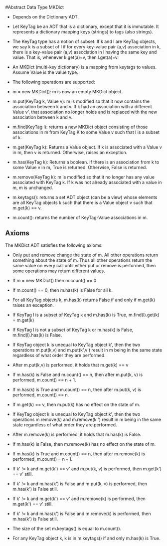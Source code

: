 #Abstract Data Type MKDict

* Depends on the Dictionary ADT.

* Let KeyTag be an ADT that is a dictionary, except that it is immutable.  It represents a dictionary mapping keys (strings) to tags (also strings).

* The KeyTag type has a notion of subset: If k and l are KeyTag objects, we say k is a subset of l if for every key-value pair (a,v) association in k, there is a key-value pair (a,v) association in l having the same key and value.  That is, whenever k.get(a)=v, then l.get(a)=v.

* An MKDict (multi-key dictionary) is a mapping from keytags to values.  Assume Value is the value type.

* The following operations are supported:

* m = new MKDict(): m is now an empty MKDict object.

* m.put(KeyTag k, Value v): m is modified so that it now contains the association between k and v.  If k had an association with a different Value v', that association no longer holds and is replaced with the new association between k and v.

* m.find(KeyTag l): returns a new MKDict object consisting of those associations in m from KeyTag K to some Value v such that l is a subset of k.

* m.get(KeyTag k): Returns a Value object.  If k is associated with a Value v in m, then v is returned.  Otherwise, raises an exception.

* m.has(KeyTag k): Returns a boolean.  If there is an association from k to some Value v in m, True is returned.  Otherwise, False is returned.

* m.remove(KeyTag k): m is modified so that it no longer has any value associated with KeyTag k.  If k was not already associated with a value in m, m is unchanged.

* m.keytags(): returns a set ADT object (can be a view) whose elements are all KeyTag objects k such that there is a Value object v such that m.get(k) == v.

* m.count(): returns the number of KeyTag-Value associations in m.

## Axioms

The MKDict ADT satisfies the following axioms:

* Only put and remove change the state of m.  All other operations return something about the state of m.  Thus all other operations return the same value on every call until either put or remove is performed, then some operations may return different values.

* If m = new MKDict() then m.count() == 0

* If m.count() == 0, then m.has(k) is False for all k.

* For all KeyTag objects k, m.has(k) returns False if and only if m.get(k) raises an exception.

* If KeyTag l is a subset of KeyTag k and m.has(k) is True,  m.find(l).get(k) = m.get(k)

* If KeyTag l is not a subset of KeyTag k or m.has(k) is False, m.find(l).has(k) is False.

* If KeyTag object k is unequal to KeyTag object k', then the two operations m.put(k,v) and m.put(k',v') result in m being in the same state regardless of what order they are performed.

* After m.put(k,v) is performed, it holds that m.get(k) == v

* If m.has(k) is False and m.count() == n, then after m.put(k, v) is performed, m.count() == n + 1.

* If m.has(k) is True and m.count() == n, then after m.put(k, v) is performed, m.count() == n.

* If m.get(k) == v, then m.put(k) has no effect on the state of m.

* If KeyTag object k is unequal to KeyTag object k', then the two operations m.remove(k) and m.remove(k'') result in m being in the same state regardless of what order they are performed.

* After m.remove(k) is performed, it holds that m.has(k) is False.

* If m.has(k) is False, then m.remove(k) has no effect on the state of m.

* If m.has(k) is True and m.count() == n, then after m.remove(k) is performed, m.count() = n - 1.

* If k' != k and m.get(k') == v' and m.put(k, v) is performed, then m.get(k') == v' still.

* If k' != k and m.has(k') is False and m.put(k, v) is performed, then m.has(k') is False still.

* If k' != k and m.get(k') == v' and m.remove(k) is performed, then m.get(k') == v' still.

* If k' != k and m.has(k') is False and m.remove(k) is performed, then m.has(k') is False still.

* The size of the set m.keytags() is equal to m.count().

* For any KeyTag object k, k is in m.keytags() if and only m.has(k) is True.


